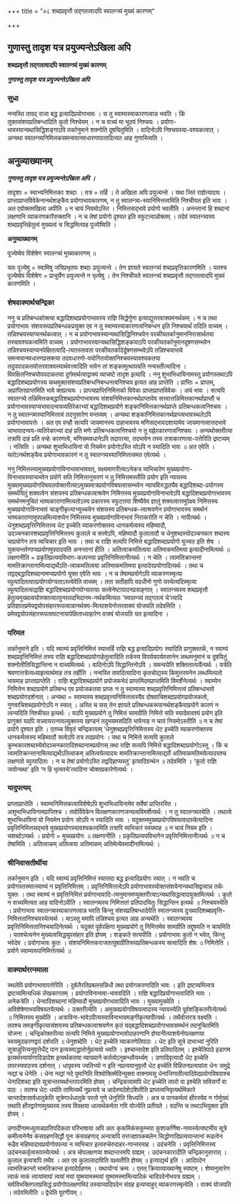 +++
title = "०८ शब्दप्रवृत्तौ तद्गतत्वादपि स्वातन्त्र्यं मुख्यं कारणम्"

+++


## गुणास्तु तादृश यत्र प्रयुज्यन्तेऽखिला अपि

**शब्दप्रवृत्तौ तद्गतत्वादपि स्वातन्त्र्यं मुख्यं कारणम्**

***गुणास्तु तादृश यत्र प्रयुज्यन्तेऽखिला अपि***

### **सुधा**

नन्वस्ति तावद् राजा बद्ध इत्यादिप्रयोगाभावः । स तु स्वाम्यस्याकारणत्वान्न भवति । किं तूक्तसंशयप्रतिबन्धादिति कुतो निश्चेयम् । न च वाच्यं मा भूदयं निश्चयः । प्रयोगा-भावस्यान्यथासिद्धिशङ्गाऽपि तर्कानुमाने शक्नोति दूषयितुमिति । वादिनोऽपि निश्चयस्या-वश्यकत्वात् । अन्यथा स्वातन्त्र्यनिमित्तकसमन्वयानवधारणापातादित्यत आह गुणास्त्विति ।

## **अनुव्याख्यानम्**

***गुणास्तु तादृश यत्र प्रयुज्यन्तेऽखिला अपि ।***

तादृशाः = स्वाभ्यनिमित्तकाः शब्दाः । तत्र = तर्हि । ते अखिला अपि प्रयुज्यन्ते । यथा जितं राज्ञेत्यादयः । प्राप्ताप्राप्तविवेकेनानर्थशङ्कैव प्रयोगाभावकारणम्, न तु स्वातन्त्र्य-स्यानिमित्तत्वमिति निश्चीयत इति भावः । अत एवोक्तमखिला अपीति ॥ न चायं नियमोऽस्ति । निमित्तसद्भावे प्रयोगो भवतीति । अनन्तानां हि शब्दानां लक्षणानि व्याकरणकारैरुक्तानि । न च तेषां प्रयोगो दृश्यत इति स्फुटत्वान्नोक्तम् । तदेवं स्वातन्त्र्यस्य शब्दप्रवृत्तिहेतुत्वं मुख्यत्वं च सिद्धमित्याह पूज्येष्विति ।

**अनुव्याख्यानम्**

पूज्येष्वेव विशेषेण स्वातन्त्र्यं मुख्यकारणम् ॥

यतः पूज्येषु = स्वामिषु जयिप्रभृतयः शब्दाः प्रयुज्यन्ते । तेन ज्ञायते स्वातन्त्र्यं शब्दप्रवृत्तिकारणमिति । यतश्च पूज्येष्वेव विशेषेण = प्राचुर्येण प्रयुज्यन्ते न भृत्येषु । तेन निश्चीयते स्वातन्त्र्यं शब्दप्रवृत्तौ तद्गतत्वादपि मुख्यं कारणमिति ।

### **शेषवाक्यार्थचन्द्रिका**

ननु च प्रतिबन्धकोक्त्या बद्धादिशब्दप्रयोगाभावस्य राज्ञि सिद्धेर्गुणा इत्याद्युत्तरवाक्यमनर्थकम् । न च तथा प्रयोगाभावः संशयरूपप्रतिबन्धकप्रयुक्त एव न तु स्वाम्यस्याकारणत्वनिबन्धन इति निश्चयार्थं तदिति वाच्यम् । तन्निश्चयस्याप्यनर्थकत्वात् । न च प्रयोगाभावस्यान्यथासिद्धिनिश्चयेन परकीयतर्कानुमाननिरासार्थतया तस्यावश्यकत्वमिति वाच्यम् । प्रयोगाभावस्यान्यथासिद्धिशङ्कयाऽपि परकीयतर्कानुमानदूषणसम्भवेन तन्निश्चयस्याप्यनपेक्षितत्वादि-त्यतस्तावता परकीयतर्कादेर्दूषणसम्भवेऽपि तन्निश्चयाभावे समन्वयानवधारणप्रसक्त्या तदवधारणो-पयोगितयोक्तनिश्चयस्यावश्यकतया तदुपपादकतयोत्तरवाक्यस्यार्थवत्त्वादिति भावेन तां शङ्कामुत्थापयति नन्वस्तीत्यादिना । विवक्षितनिश्चयोपपदाकतया दुर्गमार्थत्वाद्वाक्यं व्याचष्टे तादृश इत्यादि । ननु शुभाभिधायिनामस्तु प्रयोगस्तथाऽपि बद्धादिशब्दप्रयोगस्य कथमुक्तसंशयप्रतिबन्धनिबन्धनत्वनिश्चय इत्यत आह प्राप्तेति । प्राप्तिः = प्राप्तम्, अप्राप्तिरप्राप्तमिति भावे क्तप्रत्ययः । प्राप्त्यप्राप्तिनिमित्तको विवेकः प्राप्ताप्राप्तविवेकः । अयं भावः । सत्यपि स्वातन्त्र्ये तन्निमित्तकबद्धादिशब्दप्रयोगाभावस्य संशयनिमित्तकानर्थप्राप्तावेव सत्त्वात्तन्निमित्तकानर्थाप्राप्तौ च प्रयोगाभावस्याप्यभावादन्वयव्यतिरेकाभ्यां बद्धादिशब्दप्रयोगे शङ्कानिमित्तकानर्थप्राप्तेः प्रतिबन्धकत्वनिश्चयः । न तु स्वातन्त्र्यस्यानिमित्तत्वं तदनुसारेण मन्तव्यम् । अन्यथा शङ्कानिमित्तकानर्थप्राप्त्यभावस्थलेऽपि प्रयोगाभावापत्तेः । अत एव वन्हौ सत्यपि जायमानस्य दाहाभावस्य मणिसद्भावदशायामेव जायमानत्वात्तदभावे चाभावादन्वय-व्यतिरेकाभ्यां दाहं प्रति मणेः प्रतिबन्धकत्वनिश्चयो न तु वह्नेरकारणत्वनिश्चयः । अन्यथोक्तरीत्या तत्रापि दाहं प्रति वन्हेः कारणत्वे, मणिसमवधानेऽपि तदापत्त्या, तदभावेन तस्य तत्राकारणत्वा-पत्तेरिति द्रष्टव्यम् । नत्विति । अन्यथा शुभाभिधायिनां यो नियमेन प्रयोगोऽस्ति सोऽपि न स्यादिति भावः ॥ अत एवेति । यतोऽनर्थशङ्कैव प्रयोगाभावकारणं न तु स्वातन्त्र्यस्यानिमित्तत्वमत एवेत्यर्थः ।

ननु निमित्तस्यामुख्यप्रयोगाविनाभावाभाववत्, वक्ष्यमाणरीत्याऽनेकत्र व्यभिचारेण मुख्यप्रयोगा-विनाभावस्याप्यभवेन प्रयोगे सति निमित्तानुसरणं न तु निमित्तमस्तीति प्रयोग इति न्यायस्य मुख्यामुख्यप्रयोगविषयतयोक्तरीत्याऽमुख्यमात्रप्रयोगविषयत्वासम्भवेन न्यायविरुद्धतयैव बद्धादिशब्दा-प्रयोगस्य समर्थयितुं शक्यत्वेन संशयस्य प्रतिबन्धकत्वाश्रयेण निमित्तस्य मुख्यप्रयोगाविनाभावेऽपि बद्धादिशब्दप्रयोगाभावस्य समर्थनमनुचितं भाष्यकाराणामित्यतोऽस्य प्रकारस्य स्फुटतया शिष्यैवेव ज्ञातुं शक्यत्वात्तमुपेक्ष्य निमित्तस्य मुख्यप्रयोगाविनाभावं चाङ्गीकृत्याभ्युच्चयेन संशयस्य प्रतिबन्धक-त्वाश्रयणेन प्रयोगाभावस्य समर्थनं भाष्यकाराणामुपपन्नमित्याशयेन निमित्तस्य मुख्यप्रयोगाविनाभावं निराकरोति न चेति । नापीत्यर्थः । धेनुशब्दप्रवृत्तिनिमित्तस्य धेट इच्चेति व्याकरणोक्तस्य धानकर्मत्वस्य महिष्यादौ, उदञ्चनकारशब्दप्रवृत्तिनिमित्तस्य कुलाले च सत्त्वेऽपि, महिष्यादौ कुलालादौ च धेनुशब्दस्योदञ्चनकार शब्दस्य चाप्रयोगेन तत्र व्यचिचार इति भावः । तथा च राज्ञि सत्यपि निमित्ते बद्धादिशब्दाप्रयोगो युज्यत इति शेषः । युक्त्यन्तरेणाप्यप्रयोगमुपपादयति अनन्तानां हीति । अतित्वाकमतित्वया अतिमाकमतिमया इत्यादीनामित्यर्थः ॥ लक्षणनीति = प्रकृतिप्रत्ययविभाग-कल्पनया प्रवृत्तिनिमित्तानीत्यर्थः । न चेति । त्वामतिक्रान्तनां मामतिक्रान्तानामित्याद्यर्थेऽति-त्वाकमतित्वया अतिमाकमतिमया इत्यादेरप्रयोगादित्यर्थः । तथा च तद्वद्बद्धादिशब्दानामप्यप्रयोगो युक्त एवेति भावः । न च तेषामप्रयोगेऽपि व्याकरणस्मृत्या व्युत्पादितत्वात्प्रयोगयोग्यताऽस्त्येवेति वाच्यम् । तता सतीहापि यदधीनो गुणो यस्येत्यदिस्मृत्या व्युत्पादितत्वाद्राज्ञि बद्धादिशब्दप्रयोगयोग्यतायाः सत्त्वेनेष्टापादनप्रसङ्गात् । स्वातन्त्र्यस्य शब्दप्रवृत्तौ हेतुत्वमुख्यत्वयोरुक्तत्वात्पुनस्तदभिदानम-नर्थकमित्यतः ‘स्वातन्त्र्यं तद्गतत्वं चे’त्यादि प्रतिज्ञातप्रमेयद्वयोपसंहाररूपत्वान्नानर्थक्य-मित्याशयेनोत्तरवाक्यं योजयति तदेवमिति । प्रमेयद्वयोपसंहाररूपत्वघटनायापेक्षिताध्याहारेण वाक्यं योजयति यत इत्यादिना ।

### **परिमल**

तर्कानुमाने इति । यदि स्वाम्यं प्रवृत्तिनिमित्तं स्यात्तर्हि राज्ञि बद्ध इत्यादिप्रयोगः स्यादिति प्रागुक्ततर्कं, न स्वाम्यं शब्दप्रवृत्तिनिमित्तं तस्य राज्ञि बद्धादिशब्दप्रयोगाहेतुत्वादिति तर्कस्य विपर्ययपर्यवसानेन लब्धमनुमानं च दूषयितुं शक्नोतीतिसिद्धान्तिना न वाच्यमित्यर्थः । वादिनोऽपि सिद्धान्तिनोऽपि । समन्वयेति शक्तितात्पर्येत्यर्थः । यत्रेति श्रवणात्तत्रेत्यध्याहृत्यार्थमाह तत्र तर्हीति । नन्वस्ति तावदित्यादिना कृतचोद्यस्य किमुत्तरमनेन लब्धमित्यतो भावमाह प्राप्ताप्राप्तेति । राज्ञि बद्धादिशब्दप्रयोगे प्रयोजकभेदं प्राप्तमिदमप्राप्तमिति विमर्शेनेत्यर्थः । स्वाम्येन निमित्तेन शब्दाप्रयोगे प्रतिबन्ध एव प्रयोजकतया प्राप्तः न तु स्वाम्यस्य शब्दप्रवृत्तिनिमित्तत्वं प्रतिबन्धाभावे शब्दप्रयोगदर्शनात् । अन्यथा = स्वाम्यस्य शब्दप्रवृत्त्यनिमित्तत्वस्यैव दोषवाचिशब्दाप्रयोगप्रयोजकत्वे, गुणवाचिशब्दप्रयोगोऽपि न स्यात् । अस्ति च सस् तेन ज्ञायते प्रतिबन्धकरूपानर्थशङ्कैवाप्रयोगे कारणं न त्वन्यदिति निश्चीयत इत्यर्थः । यदपि मुख्यप्रयोगे तु निमित्तं सामग्रीति निमित्ते सति स्यादेवावश्यं प्रयोग इति प्रागुक्तं यदपि सन्न्यायरत्नावल्युक्तस्य खण्डनं तदुभयमसदिति भावेनाह न चायं नियमोऽस्तीति ॥ न च तेषां प्रयोगे दृश्यत इति । एतच्च विवृतं चन्द्रिकायाम् ‘धेनुशब्दप्रवृत्तिनिमित्तस्य धेट इच्चेति व्याकरणोक्तस्य धानकर्मत्वस्य महिब्यादौ सत्वेऽपि तत्र तदप्रयोगः । यथा च निमित्ते सत्यपि कुलाले कुम्भकारशब्दस्येवोदञ्चनकारादिशब्दानामप्रयोगस् तथा राज्ञि सत्यपि निमित्ते बद्धादिशब्दाप्रयोगोऽस्तु । किं च त्वामतिक्रान्तानामित्याद्यर्थेऽतित्वाकम् अतित्वयेत्यादयः मामतिक्रान्तानामित्याद्यर्ते अतिमाकमतिमयेत्यादयश्च लक्षणतो व्युत्पादिताः । न च तेषां प्रयोगोऽस्ति तद्वदिहाप्यस्तु’ इत्यादिग्रन्थेन ॥ तदेवमिति । ‘कुतो राज्ञि जयोन्यथा’ इति ‘न हि भृत्यस्ये’त्यादिना चोक्तप्रकारेणेत्यर्थः ।

### **यादुपत्यम्**

प्राप्ताप्राप्तेति । स्वाम्यनिमित्तकत्वाविशेषेऽपि शुभाभिधायिनामेव सर्वेषां प्राप्तिरस्ति । अशुभाभिधायिनामप्राप्तिश्च । तयोर्विवेकेन विलक्षणकारणजन्यत्वविमर्शेत्यर्थः । न तु स्वातन्त्र्यस्येति । तथात्वे शुभाभिधायिनां यो नियमेन प्रयोगः सोऽपि न स्यादिति भावः । यदुक्तममुख्यप्रयोगविषयत्वादस्येत्यादिना प्रवृत्तिनिमित्तसद्भावे मुख्यप्रयोगस्यावश्यकत्वमिति तत्रापि व्यभिचारं स्वयमाह ॥ न चायं नियम इति । चशब्दोऽप्यर्थः । प्रयोगो = मुख्यप्रयोगः ॥ लक्षणानीति । प्रकृतिप्रत्ययविभागेन प्रवृत्तिनिमित्तानीत्यर्थः ॥ न च तेषामिति । अतित्वाकम् अतित्वया अतिमाकम् अतिमेत्येवमादीनामित्यर्थः ।

### **श्रीनिवासतीर्थीया**

तर्कानुमान इति । यदि स्वाम्यं प्रवृत्तिनिमित्तं स्यात्तदा बद्ध इत्यादिप्रयोगः स्यात् । न भवति च प्रयोगस्तस्मात्स्वाम्यं न प्रवृत्तिनिमित्तम् । प्रवृत्तिनिमित्तत्वेऽपि प्रयोगाभावस्योक्तसंशयेनान्यथासिद्वत्वान्न तर्कः युक्तः । तथा स्वाम्यं न प्रवृत्तिनिमित्तं प्रयोगाभावादि-त्यनुमानमप्युक्तरीत्याऽन्यथासिद्धत्वादयुक्तमित्यर्थः । कुतो न वाच्यमित्यत आह वादिनोऽपीति । स्वातन्त्र्यस्य निमित्ततां प्रतिपादयितुः सिद्धान्तिन इत्यर्थः ॥ निश्चयस्येति । प्रयोगाभावः स्वातन्त्र्यस्याकारणत्वान्न भवति किन्तु संशयप्रतिबन्धादेवेति स्वातन्त्र्यस्य दुःख्यादिशब्बप्रवृत्ति- निमित्ततानिश्चयस्येत्यर्थः । माऽस्तु ममापि तन्निश्चय इत्यत आह अन्यथेति । स्वातन्त्र्यस्य प्रवृत्तिनिमित्ततानिश्चयादिनेत्यर्थः । यदुक्तं पूर्वपक्षिणा मुख्यप्रयोगे तु निमित्तमेव सामग्रीति तद्दूषयति न चायमिति । यतश्चेत्यनेन मुख्यत्वसिद्ध्युपसंहार इति ज्ञेयम् । शङ्कते सत्यपीति । प्रयोगाभावः कुतो न भवेत्, किन्तु भवेदेव । प्रयोगाभावः कुतः । संशयनिमित्तकराजतत्पुषाप्रीतिरूपप्रतिबन्धकस्य सत्वादिति शेषः ॥ निमित्तेति । प्रयोगे स्वाम्यरूपनिमित्तेत्यर्थः ॥

### **वाक्यार्थरत्नमाला**

स्थलेपि प्रयोगाभावापत्तेरिति । दुर्बलैरतिप्रबलसन्निधौ तथा प्रयोगकरणादिति भावः । इति द्रष्टव्यमित्यत्र द्रष्टव्यमित्यधिकं लेखकागतम् । प्रयोगाविनाभावा-भाववदिति । राज्ञि बद्धादिप्रयोगाभावादिति भावः । अनेकत्रेति । धेन्वादिशब्दानां महिष्यादौ मुख्यप्रयोगभावादिति भावः । मुख्यामुख्येति । अविशेषेणाभयविषयतयेत्यर्थः । उक्तरीत्येति । अमुख्यप्रयोगविषयत्वादस्य न्यायस्येति पूर्वशङ्कितरीत्येत्यर्थः ॥ निमित्तस्य मुख्येति । अत्राविना-भावेऽपीत्यस्याविनाभावमङ्गीकृत्यापीत्यर्थः । तथैवोत्तरत्र वक्ष्यति । ततश्च तमङ्गीकृत्यासंशयस्य प्रतिबन्धकत्वाश्रयणेन कृतं यद्बद्धादिशब्दप्रयोगाभावसमर्थनं तदनुचितमिति योजना । चन्द्रिकोक्तरीत्या सत्यपि निमित्ते मुख्यप्रयोगाभावोदाहरणानि ज्ञेयानीत्याशयेनोपलक्षणया स्वयमुदाहरणद्वयं दर्शयति ॥ धेनुशब्देति । धेट इच्चेति व्याकरणेतिपाठः । धेट इति सूत्रे दाभाभ्यां नुरिति सूत्रान्नुरित्यनुवृत्तेर्धेट् पान इत्यस्माद्धातोर्नुप्रत्ययो भवति । इश्चान्तादेश इति प्रतिपादितम् । इश्चेतिपाठे इडागम इत्यर्थस्यायोगादिडादेश इत्यर्थकतया व्याख्याने कर्तव्येऽनुबन्धवैयर्थ्यम् । उणादिवृत्यादौ धेट इच्चेति तपरस्यपाठस्य दर्शनात् । धापृवस्य ज्यतिभ्यो न इति नप्रत्ययानुवृत्तौ धेट इच्चेति विहितनप्रत्ययांता धेनः समुद्रे नद्यां च धेनेति । धेना नद्यां नदे पुमानिति विश्वोक्तिमेदिन्युक्ता वाक्नामसु धेनाजिगातीत्यादिवेदप्रयोगविषयाश्च धेनादिशब्दा इति सूत्रान्तरमर्थान्तरपरमिति ज्ञेयम् । चन्द्रिकायामपि धेट इच्चेति तपरो वा इश्चेति सविसर्गो वा पाठः । ततश्च धेटः धयंति तामित्यर्थे नुप्रत्यये च आदेरुपदेशेऽशितीति प्राप्तत्वनिवृत्यर्थमिकारे चान्तादेशसार्वधातुकेति सूत्रेणार्धधातुके परतो गुणे धेनुरिति सिध्यति । अत्र च पानकर्मत्वं क्षीरस्येव न गोर्मुख्यं तथापि क्षीरद्वारेणामुख्यस्य तस्य विवक्षया धात्वर्थकर्मता गवि योज्येति प्रतीयते । वदन्ति च तथाऽभियुक्ता इति ज्ञेयम् ।

उणादीनामध्युत्पन्नप्रातिपदिकता परिभाषाया अपि अतः कृकमिकंसकुम्भपा कुशाकर्णिष्व-नव्यस्येत्यष्टमीय सूत्रे कमीत्यनेनैव कंसग्रहणसिद्धौ पुनः कंसग्रहणाद् अन्यत्रापि तत्तज्ज्ञापकबलेन सिद्धोणादिप्रत्ययान्तानां रूढत्वेन रूढैव महिष्यादावप्रयोगोपपत्या न व्यभिचार इत्यरुचेरुदाहर-णान्तरमाह । उदंचनेति । प्रवृत्तिनिमित्तस्य उदंचनकर्तृत्वरूपस्येत्यर्थः । अत्र चोपलक्षणया शब्दान्तरमपि ग्राह्यम् । उदंचनकारादीति चन्द्रिकानुसारात् । कुलाल इत्यत्रापि तथैव । अत एव कुलालादाविति वक्ष्यतीति ज्ञेयम् ॥ इत्याद्यर्थ इति । आदिपदेन त्वामतिक्रान्तो मामतिक्रान्त इत्यादेर्ग्रहणम् । यथायोग्यं क्रमः । एतत् क्रियाव्याख्यानेषु स्पष्टम् । शेष्यनुसारेण त्वाकं माकं त्वायांमायां त्वयां मयां युष्मयामस्मयां युष्मामस्मामित्यादिकं चादिपदेनोभयत्र ग्राह्यम् । सर्वविभक्तिगताप्रसिद्धं प्रयोगोपलक्षणमिदं तस्याप्यादिपदेन संग्रह इत्यप्याहुर् व्याकरणस्मृत्येति । वाक्यं योजयति । तदेवमितीति ॥ द्वेधेति पूरणीयम् ।

